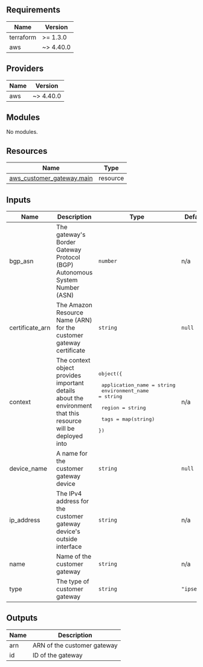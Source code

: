[comment]: # (BEGIN_TF_DOCS)

## Requirements

| Name | Version |
|------|---------|
| terraform | >= 1.3.0 |
| aws | ~> 4.40.0 |

## Providers

| Name | Version |
|------|---------|
| aws | ~> 4.40.0 |

## Modules

No modules.

## Resources

| Name | Type |
|------|------|
| [aws_customer_gateway.main](https://registry.terraform.io/providers/hashicorp/aws/latest/docs/resources/customer_gateway) | resource |

## Inputs

| Name | Description | Type | Default | Required |
|------|-------------|------|---------|:--------:|
| bgp\_asn | The gateway's Border Gateway Protocol (BGP) Autonomous System Number (ASN) | `number` | n/a | yes |
| certificate\_arn | The Amazon Resource Name (ARN) for the customer gateway certificate | `string` | `null` | no |
| context | The context object provides important details about the environment that this resource will be deployed into | <pre>object({<br><br>    application_name = string<br>    environment_name = string<br><br>    region = string<br><br>    tags = map(string)<br>  })</pre> | n/a | yes |
| device\_name | A name for the customer gateway device | `string` | `null` | no |
| ip\_address | The IPv4 address for the customer gateway device's outside interface | `string` | n/a | yes |
| name | Name of the customer gateway | `string` | n/a | yes |
| type | The type of customer gateway | `string` | `"ipsec.1"` | no |

## Outputs

| Name | Description |
|------|-------------|
| arn | ARN of the customer gateway |
| id | ID of the gateway |

[comment]: # (END_TF_DOCS)